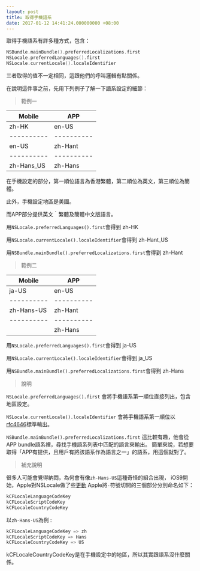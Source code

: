 ```yaml
---
layout: post
title: 取得手機語系
date: 2017-01-12 14:41:24.000000000 +08:00
---
```


取得手機語系有許多種方式，包含：

```swift
NSBundle.mainBundle().preferredLocalizations.first
NSLocale.preferredLanguages().first
NSLocale.currentLocale().localeIdentifier
```

三者取得的值不一定相同，這跟他們的呼叫邏輯有點關係。

在說明這件事之前，先用下列例子了解一下語系設定的細節：

> 範例一

| Mobile     | APP        |
| ---------- | ---------- |
| zh-HK      | en-US      |
| ---------- | ---------- |
| en-US      | zh-Hant    |
| ---------- | ---------- |
| zh-Hans_US | zh-Hans    |

在手機設定的部分，第一順位語言為香港繁體，第二順位為英文，第三順位為簡體。

此外，手機設定地區是美國。

而APP部分提供英文｀繁體及簡體中文版語言。

用`NSLocale.preferredLanguages().first`會得到
zh-HK

用`NSLocale.currentLocale().localeIdentifier`會得到
zh-Hant_US

用`NSBundle.mainBundle().preferredLocalizations.first`會得到
zh-Hant

> 範例二

| Mobile     | APP        |
| ---------- | ---------- |
| ja-US      | en-US      |
| ---------- | ---------- |
| zh-Hans-US | zh-Hant    |
| ---------- | ---------- |
|            | zh-Hans    |

用`NSLocale.preferredLanguages().first`會得到
ja-US

用`NSLocale.currentLocale().localeIdentifier`會得到
ja_US

用`NSBundle.mainBundle().preferredLocalizations.first`會得到
zh-Hans

> 說明

`NSLocale.preferredLanguages().first`
會將手機語系第一順位直接列出，包含地區設定。

`NSLocale.currentLocale().localeIdentifier`
會將手機語系第一順位以[rfc4646][ref-rfc4646]標準輸出。

`NSBundle.mainBundle().preferredLocalizations.first`
這比較有趣，他會從APP bundle語系裡，尋找手機語系列表中匹配的語言來輸出。
簡單來說，若想要取得「APP有提供，且用戶有將該語系作為語言之一」的語系，用這個就對了。

> 補充說明

很多人可能會覺得納悶，為何會有像`zh-Hans-US`這種奇怪的組合出現，
iOS9開始，Apple對NSLocale做了些[更動][ios9-nslocale]
Apple將`-`符號切開的三個部分分別命名如下：

```swift
kCFLocaleLanguageCodeKey
kCFLocaleScriptCodeKey
kCFLocaleCountryCodeKey
```

以`zh-Hans-US`為例 :

```swift
kCFLocaleLanguageCodeKey => zh
kCFLocaleScriptCodeKey => Hans
kCFLocaleCountryCodeKey => US
```
kCFLocaleCountryCodeKey是在手機設定中的地區，所以其實跟語系沒什麼關係。

[ref-rfc4646]: https://www.ietf.org/rfc/rfc4646.txt
[ios9-nslocale]: https://developer.apple.com/library/content/technotes/tn2418/_index.html#//apple_ref/doc/uid/DTS40016588-CH1-LANGUAGE_IDENTIFIERS_IN_IOS_9